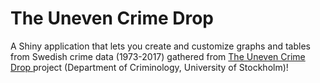 # The Uneven Crime Drop
A Shiny application that lets you create and customize graphs and tables from Swedish crime data (1973-2017) gathered from [The Uneven Crime Drop ](http://su.diva-portal.org/smash/get/diva2:1426121/FULLTEXT02.pdf) project (Department of Criminology, University of Stockholm)!
